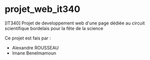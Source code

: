 # projet_web_it340
[IT340] Projet de developpement web d'une page dédiée au circuit scientifique bordelais pour la fête de la science

Ce projet est fais par :

- Alexandre ROUSSEAU
- Imane Benelmamoun